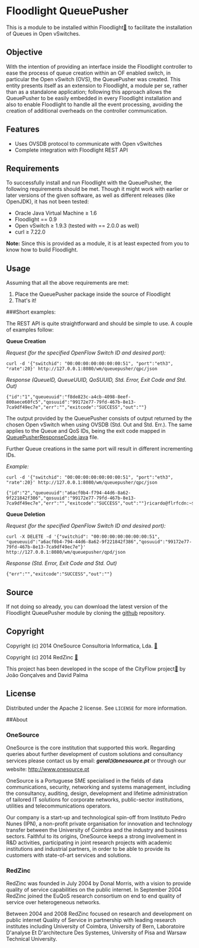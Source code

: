 # Floodlight QueuePusher

This is a module to be installed within Floodlight[🔗](http://www.projectfloodlight.org/floodlight/) to facilitate the installation of Queues in Open vSwitches.

## Objective

With the intention of providing an interface inside the Floodlight controller to ease the process of queue creation within an OF enabled switch, in particular the Open vSwitch (OVS), the QueuePusher was created. This entity presents itself as an extension to Floodlight, a module per se, rather than as a standalone application; following this approach allows the QueuePusher to be easily embedded in every Floodlight installation and also to enable Floodlight to handle all the event processing, avoiding the creation of additional overheads on the controller communication.

## Features

- Uses OVSDB protocol to communicate with Open vSwitches
- Complete integration with Floodlight REST API

## Requirements

To successfully install and run Floodlight with the QueuePusher, the following requirements should be met. Though it might work with earlier or later versions of the given software, as well as different releases (like OpenJDK), it has not been tested:

- Oracle Java Virtual Machine ≥ 1.6
- Floodlight == 0.9
- Open vSwitch ≥ 1.9.3 (tested with == 2.0.0 as well)
- curl ≥ 7.22.0

**Note:** Since this is provided as a module, it is at least expected from you to know how to build Floodlight.

## Usage

Assuming that all the above requirements are met:

1. Place the QueuePusher package inside the source of Floodlight
2. That's it!
 
###Short examples:


The REST API is quite straightforward and should be simple to use. A couple of examples follow:

**Queue Creation**

*Request (for the specified OpenFlow Switch ID and desired port):*

	curl -d '{"switchid": "00:00:00:00:00:00:00:51", "port":"eth3", "rate":20}' http://127.0.0.1:8080/wm/queuepusher/qpc/json 

*Response (QueueID, QueueUUID, QoSUUID, Std. Error, Exit Code and Std. Out)*

	{"id":"1","queueuuid":"f8de823c-a4cb-4098-8eef-800aece60fc5","qosuuid":"99172e77-79fd-467b-8e13-7ca9df49ec7e","err":"","exitcode":"SUCCESS","out":""}

The output provided by the QueuePusher consists of output returned by the chosen Open vSwitch when using OVSDB (Std. Out and Std. Err.). The same applies to the Queue and QoS IDs, being the exit code mapped in [QueuePusherResponseCode.java](https://github.com/OneSourceConsult/floodlight-queuepusher/blob/master/net/floodlightcontroller/queuepusher/QueuePusherResponseCode.java) file.

Further Queue creations in the same port will result in different incrementing IDs.

*Example:*

	curl -d '{"switchid": "00:00:00:00:00:00:00:51", "port":"eth3", "rate":20}' http://127.0.0.1:8080/wm/queuepusher/qpc/json 

	{"id":"2","queueuuid":"a6acf0b4-f794-44d6-8a62-9f221842f386","qosuuid":"99172e77-79fd-467b-8e13-7ca9df49ec7e","err":"","exitcode":"SUCCESS","out":""}ricardo@flrfcdn:~$ 


**Queue Deletion**

*Request (for the specified OpenFlow Switch ID and desired port):*

	curl -X DELETE -d '{"switchid": "00:00:00:00:00:00:00:51", "queueuuid":"a6acf0b4-794-44d6-8a62-9f221842f386","qosuuid":"99172e77-79fd-467b-8e13-7ca9df49ec7e"}' http://127.0.0.1:8080/wm/queuepusher/qpd/json 

*Response (Std. Error, Exit Code and Std. Out)*

	{"err":"","exitcode":"SUCCESS","out":""}

## Source

If not doing so already, you can download the latest version of the Floodlight QueuePusher module by cloning the [github](https://github.com/OneSourceConsult/floodlight-queuepusher) repository.

## Copyright

Copyright (c) 2014 OneSource Consultoria Informatica, Lda. [🔗](http://www.onesource.pt)

Copyright (c) 2014 RedZinc [🔗](http://www2.redzinc.net/)

This project has been developed in the scope of the CityFlow project[🔗](http://www.cityflow.eu/) by João Gonçalves and David Palma

## License

Distributed under the Apache 2 license. See ``LICENSE`` for more information.

##About

### OneSource

OneSource is the core institution that supported this work. Regarding queries about further development of custom solutions and consultancy services please contact us by email: **_geral✉️onesource.pt_** or through our website: <http://www.onesource.pt>

OneSource is a Portuguese SME specialised in the fields of data communications, security, networking and systems management, including the consultancy, auditing, design, development and lifetime administration of tailored IT solutions for corporate networks, public-sector institutions, utilities and telecommunications operators.

Our company is a start-up and technological spin-off from Instituto Pedro Nunes (IPN), a non-profit private organisation for innovation and technology transfer between the University of Coimbra and the industry and business sectors. Faithful to its origins, OneSource keeps a strong involvement in R&D activities, participating in joint research projects with academic institutions and industrial partners, in order to be able to provide its customers with state-of-art services and solutions.

### RedZinc

RedZinc was founded in July 2004 by Donal Morris, with a vision to provide quality of service capabilities on the public internet. In September 2004 RedZinc joined the EuQoS research consortium on end to end quality of service over heterogeneous networks.

Between 2004 and 2008 RedZinc focused on research and development on public internet Quality of Service in partnership with leading research institutes including University of Coimbra, University of Bern, Laboratoire D'analyse Et D'architecture Des Systemes, University of Pisa and Warsaw Technical University.
